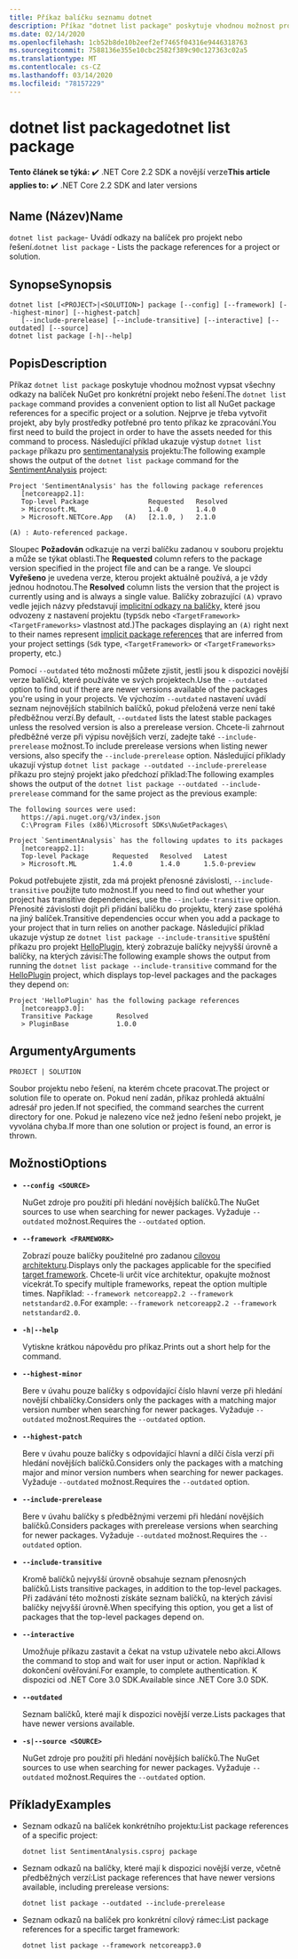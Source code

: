 ```yaml
---
title: Příkaz balíčku seznamu dotnet
description: Příkaz "dotnet list package" poskytuje vhodnou možnost pro seznam odkazů na balíček pro projekt nebo řešení.
ms.date: 02/14/2020
ms.openlocfilehash: 1cb52b8de10b2eef2ef7465f04316e9446318763
ms.sourcegitcommit: 7588136e355e10cbc2582f389c90c127363c02a5
ms.translationtype: MT
ms.contentlocale: cs-CZ
ms.lasthandoff: 03/14/2020
ms.locfileid: "78157229"
---
```

# <a name="dotnet-list-package"></a><span data-ttu-id="e1826-103">dotnet list package</span><span class="sxs-lookup"><span data-stu-id="e1826-103">dotnet list package</span></span>

<span data-ttu-id="e1826-104">**Tento článek se týká:** ✔️ .NET Core 2.2 SDK a novější verze</span><span class="sxs-lookup"><span data-stu-id="e1826-104">**This article applies to:** ✔️ .NET Core 2.2 SDK and later versions</span></span>

## <a name="name"></a><span data-ttu-id="e1826-105">Name (Název)</span><span class="sxs-lookup"><span data-stu-id="e1826-105">Name</span></span>

<span data-ttu-id="e1826-106">`dotnet list package`- Uvádí odkazy na balíček pro projekt nebo řešení.</span><span class="sxs-lookup"><span data-stu-id="e1826-106">`dotnet list package` - Lists the package references for a project or solution.</span></span>

## <a name="synopsis"></a><span data-ttu-id="e1826-107">Synopse</span><span class="sxs-lookup"><span data-stu-id="e1826-107">Synopsis</span></span>

```dotnetcli
dotnet list [<PROJECT>|<SOLUTION>] package [--config] [--framework] [--highest-minor] [--highest-patch]
   [--include-prerelease] [--include-transitive] [--interactive] [--outdated] [--source]
dotnet list package [-h|--help]
```

## <a name="description"></a><span data-ttu-id="e1826-108">Popis</span><span class="sxs-lookup"><span data-stu-id="e1826-108">Description</span></span>

<span data-ttu-id="e1826-109">Příkaz `dotnet list package` poskytuje vhodnou možnost vypsat všechny odkazy na balíček NuGet pro konkrétní projekt nebo řešení.</span><span class="sxs-lookup"><span data-stu-id="e1826-109">The `dotnet list package` command provides a convenient option to list all NuGet package references for a specific project or a solution.</span></span> <span data-ttu-id="e1826-110">Nejprve je třeba vytvořit projekt, aby byly prostředky potřebné pro tento příkaz ke zpracování.</span><span class="sxs-lookup"><span data-stu-id="e1826-110">You first need to build the project in order to have the assets needed for this command to process.</span></span> <span data-ttu-id="e1826-111">Následující příklad ukazuje výstup `dotnet list package` příkazu pro [sentimentanalysis](https://github.com/dotnet/samples/tree/master/machine-learning/tutorials/SentimentAnalysis) projektu:</span><span class="sxs-lookup"><span data-stu-id="e1826-111">The following example shows the output of the `dotnet list package` command for the [SentimentAnalysis](https://github.com/dotnet/samples/tree/master/machine-learning/tutorials/SentimentAnalysis) project:</span></span>

```output
Project 'SentimentAnalysis' has the following package references
   [netcoreapp2.1]:
   Top-level Package               Requested   Resolved
   > Microsoft.ML                  1.4.0       1.4.0
   > Microsoft.NETCore.App   (A)   [2.1.0, )   2.1.0

(A) : Auto-referenced package.
```

<span data-ttu-id="e1826-112">Sloupec **Požadován** odkazuje na verzi balíčku zadanou v souboru projektu a může se týkat oblasti.</span><span class="sxs-lookup"><span data-stu-id="e1826-112">The **Requested** column refers to the package version specified in the project file and can be a range.</span></span> <span data-ttu-id="e1826-113">Ve sloupci **Vyřešeno** je uvedena verze, kterou projekt aktuálně používá, a je vždy jednou hodnotou.</span><span class="sxs-lookup"><span data-stu-id="e1826-113">The **Resolved** column lists the version that the project is currently using and is always a single value.</span></span> <span data-ttu-id="e1826-114">Balíčky zobrazující `(A)` vpravo vedle jejich názvy představují [implicitní odkazy na balíčky,](csproj.md#implicit-package-references) které jsou odvozeny z nastavení projektu (typ`Sdk` nebo `<TargetFramework>` `<TargetFrameworks>` vlastnost atd.)</span><span class="sxs-lookup"><span data-stu-id="e1826-114">The packages displaying an `(A)` right next to their names represent [implicit package references](csproj.md#implicit-package-references) that are inferred from your project settings (`Sdk` type, `<TargetFramework>` or `<TargetFrameworks>` property, etc.)</span></span>

<span data-ttu-id="e1826-115">Pomocí `--outdated` této možnosti můžete zjistit, jestli jsou k dispozici novější verze balíčků, které používáte ve svých projektech.</span><span class="sxs-lookup"><span data-stu-id="e1826-115">Use the `--outdated` option to find out if there are newer versions available of the packages you're using in your projects.</span></span> <span data-ttu-id="e1826-116">Ve výchozím `--outdated` nastavení uvádí seznam nejnovějších stabilních balíčků, pokud přeložená verze není také předběžnou verzí.</span><span class="sxs-lookup"><span data-stu-id="e1826-116">By default, `--outdated` lists the latest stable packages unless the resolved version is also a prerelease version.</span></span> <span data-ttu-id="e1826-117">Chcete-li zahrnout předběžné verze při výpisu novějších verzí, zadejte také `--include-prerelease` možnost.</span><span class="sxs-lookup"><span data-stu-id="e1826-117">To include prerelease versions when listing newer versions, also specify the `--include-prerelease` option.</span></span> <span data-ttu-id="e1826-118">Následující příklady ukazují výstup `dotnet list package --outdated --include-prerelease` příkazu pro stejný projekt jako předchozí příklad:</span><span class="sxs-lookup"><span data-stu-id="e1826-118">The following examples shows the output of the `dotnet list package --outdated --include-prerelease` command for the same project as the previous example:</span></span>

```output
The following sources were used:
   https://api.nuget.org/v3/index.json
   C:\Program Files (x86)\Microsoft SDKs\NuGetPackages\

Project `SentimentAnalysis` has the following updates to its packages
   [netcoreapp2.1]:
   Top-level Package      Requested   Resolved   Latest
   > Microsoft.ML         1.4.0       1.4.0      1.5.0-preview
```

<span data-ttu-id="e1826-119">Pokud potřebujete zjistit, zda má projekt přenosné závislosti, `--include-transitive` použijte tuto možnost.</span><span class="sxs-lookup"><span data-stu-id="e1826-119">If you need to find out whether your project has transitive dependencies, use the `--include-transitive` option.</span></span> <span data-ttu-id="e1826-120">Přenosité závislosti dojít při přidání balíčku do projektu, který zase spoléhá na jiný balíček.</span><span class="sxs-lookup"><span data-stu-id="e1826-120">Transitive dependencies occur when you add a package to your project that in turn relies on another package.</span></span> <span data-ttu-id="e1826-121">Následující příklad ukazuje výstup ze `dotnet list package --include-transitive` spuštění příkazu pro projekt [HelloPlugin,](https://github.com/dotnet/samples/tree/master/core/extensions/AppWithPlugin/HelloPlugin) který zobrazuje balíčky nejvyšší úrovně a balíčky, na kterých závisí:</span><span class="sxs-lookup"><span data-stu-id="e1826-121">The following example shows the output from running the `dotnet list package --include-transitive` command for the [HelloPlugin](https://github.com/dotnet/samples/tree/master/core/extensions/AppWithPlugin/HelloPlugin) project, which displays top-level packages and the packages they depend on:</span></span>

```output
Project 'HelloPlugin' has the following package references
   [netcoreapp3.0]:
   Transitive Package      Resolved
   > PluginBase            1.0.0
```

## <a name="arguments"></a><span data-ttu-id="e1826-122">Argumenty</span><span class="sxs-lookup"><span data-stu-id="e1826-122">Arguments</span></span>

`PROJECT | SOLUTION`

<span data-ttu-id="e1826-123">Soubor projektu nebo řešení, na kterém chcete pracovat.</span><span class="sxs-lookup"><span data-stu-id="e1826-123">The project or solution file to operate on.</span></span> <span data-ttu-id="e1826-124">Pokud není zadán, příkaz prohledá aktuální adresář pro jeden.</span><span class="sxs-lookup"><span data-stu-id="e1826-124">If not specified, the command searches the current directory for one.</span></span> <span data-ttu-id="e1826-125">Pokud je nalezeno více než jedno řešení nebo projekt, je vyvolána chyba.</span><span class="sxs-lookup"><span data-stu-id="e1826-125">If more than one solution or project is found, an error is thrown.</span></span>

## <a name="options"></a><span data-ttu-id="e1826-126">Možnosti</span><span class="sxs-lookup"><span data-stu-id="e1826-126">Options</span></span>

- **`--config <SOURCE>`**

  <span data-ttu-id="e1826-127">NuGet zdroje pro použití při hledání novějších balíčků.</span><span class="sxs-lookup"><span data-stu-id="e1826-127">The NuGet sources to use when searching for newer packages.</span></span> <span data-ttu-id="e1826-128">Vyžaduje `--outdated` možnost.</span><span class="sxs-lookup"><span data-stu-id="e1826-128">Requires the `--outdated` option.</span></span>

- **`--framework <FRAMEWORK>`**

  <span data-ttu-id="e1826-129">Zobrazí pouze balíčky použitelné pro zadanou [cílovou architekturu](../../standard/frameworks.md).</span><span class="sxs-lookup"><span data-stu-id="e1826-129">Displays only the packages applicable for the specified [target framework](../../standard/frameworks.md).</span></span> <span data-ttu-id="e1826-130">Chcete-li určit více architektur, opakujte možnost vícekrát.</span><span class="sxs-lookup"><span data-stu-id="e1826-130">To specify multiple frameworks, repeat the option multiple times.</span></span> <span data-ttu-id="e1826-131">Například: `--framework netcoreapp2.2 --framework netstandard2.0`.</span><span class="sxs-lookup"><span data-stu-id="e1826-131">For example: `--framework netcoreapp2.2 --framework netstandard2.0`.</span></span>

- **`-h|--help`**

  <span data-ttu-id="e1826-132">Vytiskne krátkou nápovědu pro příkaz.</span><span class="sxs-lookup"><span data-stu-id="e1826-132">Prints out a short help for the command.</span></span>

- **`--highest-minor`**

  <span data-ttu-id="e1826-133">Bere v úvahu pouze balíčky s odpovídající číslo hlavní verze při hledání novější chbalíčky.</span><span class="sxs-lookup"><span data-stu-id="e1826-133">Considers only the packages with a matching major version number when searching for newer packages.</span></span> <span data-ttu-id="e1826-134">Vyžaduje `--outdated` možnost.</span><span class="sxs-lookup"><span data-stu-id="e1826-134">Requires the `--outdated` option.</span></span>

- **`--highest-patch`**

  <span data-ttu-id="e1826-135">Bere v úvahu pouze balíčky s odpovídající hlavní a dílčí čísla verzí při hledání novějších balíčků.</span><span class="sxs-lookup"><span data-stu-id="e1826-135">Considers only the packages with a matching major and minor version numbers when searching for newer packages.</span></span> <span data-ttu-id="e1826-136">Vyžaduje `--outdated` možnost.</span><span class="sxs-lookup"><span data-stu-id="e1826-136">Requires the `--outdated` option.</span></span>

- **`--include-prerelease`**

  <span data-ttu-id="e1826-137">Bere v úvahu balíčky s předběžnými verzemi při hledání novějších balíčků.</span><span class="sxs-lookup"><span data-stu-id="e1826-137">Considers packages with prerelease versions when searching for newer packages.</span></span> <span data-ttu-id="e1826-138">Vyžaduje `--outdated` možnost.</span><span class="sxs-lookup"><span data-stu-id="e1826-138">Requires the `--outdated` option.</span></span>

- **`--include-transitive`**

  <span data-ttu-id="e1826-139">Kromě balíčků nejvyšší úrovně obsahuje seznam přenosných balíčků.</span><span class="sxs-lookup"><span data-stu-id="e1826-139">Lists transitive packages, in addition to the top-level packages.</span></span> <span data-ttu-id="e1826-140">Při zadávání této možnosti získáte seznam balíčků, na kterých závisí balíčky nejvyšší úrovně.</span><span class="sxs-lookup"><span data-stu-id="e1826-140">When specifying this option, you get a list of packages that the top-level packages depend on.</span></span>

- **`--interactive`**

  <span data-ttu-id="e1826-141">Umožňuje příkazu zastavit a čekat na vstup uživatele nebo akci.</span><span class="sxs-lookup"><span data-stu-id="e1826-141">Allows the command to stop and wait for user input or action.</span></span> <span data-ttu-id="e1826-142">Například k dokončení ověřování.</span><span class="sxs-lookup"><span data-stu-id="e1826-142">For example, to complete authentication.</span></span> <span data-ttu-id="e1826-143">K dispozici od .NET Core 3.0 SDK.</span><span class="sxs-lookup"><span data-stu-id="e1826-143">Available since .NET Core 3.0 SDK.</span></span>

- **`--outdated`**

  <span data-ttu-id="e1826-144">Seznam balíčků, které mají k dispozici novější verze.</span><span class="sxs-lookup"><span data-stu-id="e1826-144">Lists packages that have newer versions available.</span></span>

- **`-s|--source <SOURCE>`**

  <span data-ttu-id="e1826-145">NuGet zdroje pro použití při hledání novějších balíčků.</span><span class="sxs-lookup"><span data-stu-id="e1826-145">The NuGet sources to use when searching for newer packages.</span></span> <span data-ttu-id="e1826-146">Vyžaduje `--outdated` možnost.</span><span class="sxs-lookup"><span data-stu-id="e1826-146">Requires the `--outdated` option.</span></span>

## <a name="examples"></a><span data-ttu-id="e1826-147">Příklady</span><span class="sxs-lookup"><span data-stu-id="e1826-147">Examples</span></span>

- <span data-ttu-id="e1826-148">Seznam odkazů na balíček konkrétního projektu:</span><span class="sxs-lookup"><span data-stu-id="e1826-148">List package references of a specific project:</span></span>

  ```dotnetcli
  dotnet list SentimentAnalysis.csproj package
  ```

- <span data-ttu-id="e1826-149">Seznam odkazů na balíčky, které mají k dispozici novější verze, včetně předběžných verzí:</span><span class="sxs-lookup"><span data-stu-id="e1826-149">List package references that have newer versions available, including prerelease versions:</span></span>

  ```dotnetcli
  dotnet list package --outdated --include-prerelease
  ```

- <span data-ttu-id="e1826-150">Seznam odkazů na balíček pro konkrétní cílový rámec:</span><span class="sxs-lookup"><span data-stu-id="e1826-150">List package references for a specific target framework:</span></span>

  ```dotnetcli
  dotnet list package --framework netcoreapp3.0
  ```
